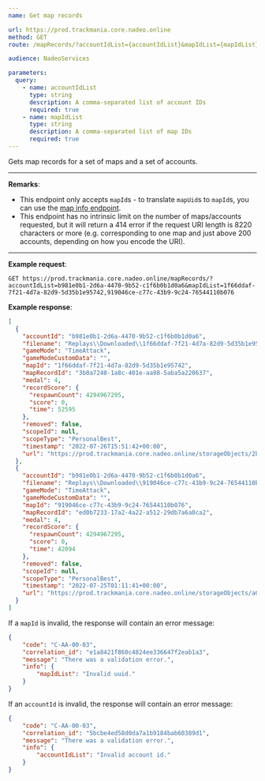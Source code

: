 ```yaml
---
name: Get map records

url: https://prod.trackmania.core.nadeo.online
method: GET
route: /mapRecords/?accountIdList={accountIdList}&mapIdList={mapIdList}

audience: NadeoServices

parameters:
  query:
    - name: accountIdList
      type: string
      description: A comma-separated list of account IDs
      required: true
    - name: mapIdList
      type: string
      description: A comma-separated list of map IDs
      required: true
---
```


Gets map records for a set of maps and a set of accounts.

---

**Remarks**:
- This endpoint only accepts `mapId`s - to translate `mapUid`s to `mapId`s, you can use the [map info endpoint](/core/maps/info).
- This endpoint has no intrinsic limit on the number of maps/accounts requested, but it will return a 414 error if the request URI length is 8220 characters or more (e.g. corresponding to one map and just above 200 accounts, depending on how you encode the URI).

---

**Example request**:
```plain
GET https://prod.trackmania.core.nadeo.online/mapRecords/?accountIdList=b981e0b1-2d6a-4470-9b52-c1f6b0b1d0a6&mapIdList=1f66ddaf-7f21-4d7a-82d9-5d35b1e95742,919046ce-c77c-43b9-9c24-76544110b076
```

**Example response**:
```json
[
  {
    "accountId": "b981e0b1-2d6a-4470-9b52-c1f6b0b1d0a6",
    "filename": "Replays\\Downloaded\\1f66ddaf-7f21-4d7a-82d9-5d35b1e95742_b981e0b1-2d6a-4470-9b52-c1f6b0b1d0a6_(0'52''59).replay.gbx",
    "gameMode": "TimeAttack",
    "gameModeCustomData": "",
    "mapId": "1f66ddaf-7f21-4d7a-82d9-5d35b1e95742",
    "mapRecordId": "3b0a7248-1a8c-401e-aa98-5aba5a220637",
    "medal": 4,
    "recordScore": {
      "respawnCount": 4294967295,
      "score": 0,
      "time": 52595
    },
    "removed": false,
    "scopeId": null,
    "scopeType": "PersonalBest",
    "timestamp": "2022-07-26T15:51:42+00:00",
    "url": "https://prod.trackmania.core.nadeo.online/storageObjects/2b13564b-9389-4573-b3d8-682e66a26292"
  },
  {
    "accountId": "b981e0b1-2d6a-4470-9b52-c1f6b0b1d0a6",
    "filename": "Replays\\Downloaded\\919046ce-c77c-43b9-9c24-76544110b076_b981e0b1-2d6a-4470-9b52-c1f6b0b1d0a6_(0'42''9).replay.gbx",
    "gameMode": "TimeAttack",
    "gameModeCustomData": "",
    "mapId": "919046ce-c77c-43b9-9c24-76544110b076",
    "mapRecordId": "ed0b7233-17a2-4a22-a512-29db7a6a0ca2",
    "medal": 4,
    "recordScore": {
      "respawnCount": 4294967295,
      "score": 0,
      "time": 42094
    },
    "removed": false,
    "scopeId": null,
    "scopeType": "PersonalBest",
    "timestamp": "2022-07-25T01:11:41+00:00",
    "url": "https://prod.trackmania.core.nadeo.online/storageObjects/a0dbf5b0-2dfd-4b62-9039-920e07fdb2f3"
  }
]
```

If a `mapId` is invalid, the response will contain an error message:

```json
{
    "code": "C-AA-00-03",
    "correlation_id": "e1a8421f860c4824ee336647f2eab1a3",
    "message": "There was a validation error.",
    "info": {
        "mapIdList": "Invalid uuid."
    }
}
```

If an `accountId` is invalid, the response will contain an error message:

```json
{
    "code": "C-AA-00-03",
    "correlation_id": "5bcbe4ed58d0da7a1b9184bab60389d1",
    "message": "There was a validation error.",
    "info": {
        "accountIdList": "Invalid account id."
    }
}
```
